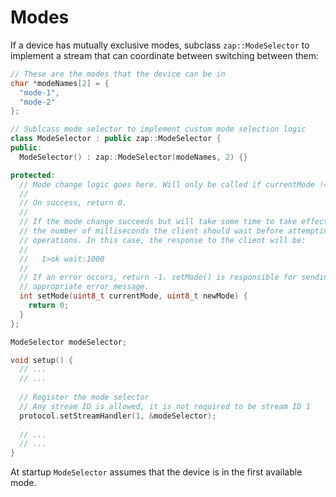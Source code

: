 # Modes

If a device has mutually exclusive modes, subclass `zap::ModeSelector` to implement
a stream that can coordinate between switching between them:

```c++
// These are the modes that the device can be in
char *modeNames[2] = {
  "mode-1",
  "mode-2"
};

// Sublcass mode selector to implement custom mode selection logic
class ModeSelector : public zap::ModeSelector {
public:
  ModeSelector() : zap::ModeSelector(modeNames, 2) {}

protected:
  // Mode change logic goes here. Will only be called if currentMode != newMode.
  //
  // On success, return 0.
  //
  // If the mode change succeeds but will take some time to take effect, return
  // the number of milliseconds the client should wait before attempting further
  // operations. In this case, the response to the client will be:
  //
  //   1>ok wait:1000
  //
  // If an error occurs, return -1. setMode() is responsible for sending an
  // appropriate error message.
  int setMode(uint8_t currentMode, uint8_t newMode) {
    return 0;
  }
};

ModeSelector modeSelector;

void setup() {
  // ...
  // ...
  
  // Register the mode selector
  // Any stream ID is allowed, it is not required to be stream ID 1
  protocol.setStreamHandler(1, &modeSelector);
  
  // ...
  // ...
}
```

At startup `ModeSelector` assumes that the device is in the first available mode.